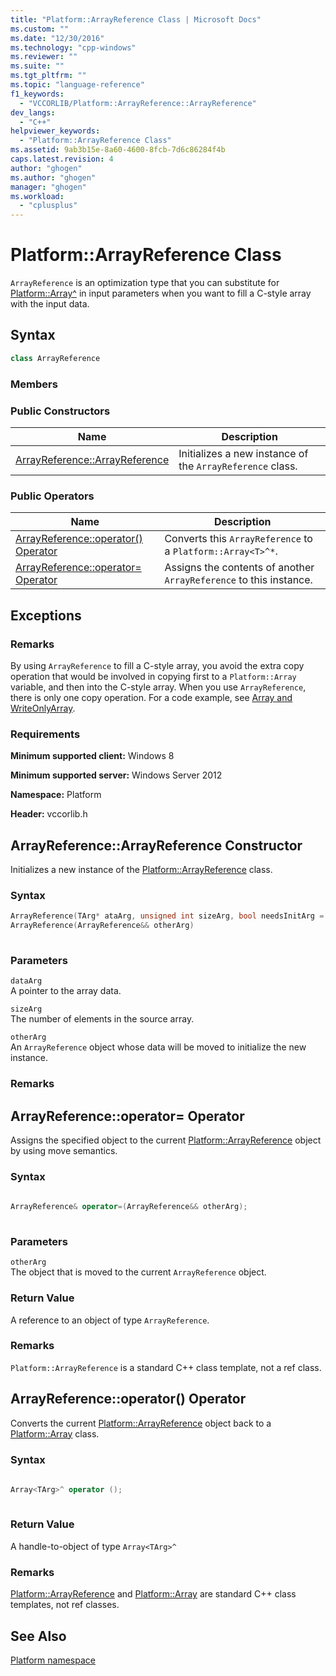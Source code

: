 ```yaml
---
title: "Platform::ArrayReference Class | Microsoft Docs"
ms.custom: ""
ms.date: "12/30/2016"
ms.technology: "cpp-windows"
ms.reviewer: ""
ms.suite: ""
ms.tgt_pltfrm: ""
ms.topic: "language-reference"
f1_keywords: 
  - "VCCORLIB/Platform::ArrayReference::ArrayReference"
dev_langs: 
  - "C++"
helpviewer_keywords: 
  - "Platform::ArrayReference Class"
ms.assetid: 9ab3b15e-8a60-4600-8fcb-7d6c86284f4b
caps.latest.revision: 4
author: "ghogen"
ms.author: "ghogen"
manager: "ghogen"
ms.workload: 
  - "cplusplus"
---
```

# Platform::ArrayReference Class
`ArrayReference` is an optimization type that you can substitute for [Platform::Array^](../cppcx/platform-array-class.md) in input parameters when you want to fill a C-style array with the input data.  
  
## Syntax  
  
```cpp  
class ArrayReference  
```
  
### Members  
  
### Public Constructors  
  
|Name|Description|  
|----------|-----------------|  
|[ArrayReference::ArrayReference](#ctor)|Initializes a new instance of the `ArrayReference` class.|  
  
### Public Operators  
  
|Name|Description|  
|----------|-----------------|  
|[ArrayReference::operator() Operator](#operator-call)|Converts this `ArrayReference` to a `Platform::Array<T>^*`.|  
|[ArrayReference::operator= Operator](#operator-assign)|Assigns the contents of another `ArrayReference` to this instance.|  
  
## Exceptions  
  
### Remarks  
 By using `ArrayReference` to fill a C-style array, you avoid the extra copy operation that would be involved in copying first to a `Platform::Array` variable, and then into the C-style array. When you use `ArrayReference`, there is only one copy operation. For a code example, see [Array and WriteOnlyArray](../cppcx/array-and-writeonlyarray-c-cx.md).  
  
### Requirements  
 **Minimum supported client:** Windows 8  
  
 **Minimum supported server:** Windows Server 2012  
  
 **Namespace:** Platform  
  
 **Header:** vccorlib.h  
  
## <a name="ctor"></a>  ArrayReference::ArrayReference Constructor
Initializes a new instance of the [Platform::ArrayReference](../cppcx/platform-arrayreference-class.md) class.  
  
### Syntax  
  
```cpp  
ArrayReference(TArg* ataArg, unsigned int sizeArg, bool needsInitArg = false);  
ArrayReference(ArrayReference&& otherArg)  
  
```  
  
### Parameters  
 `dataArg`  
 A pointer to the array data.  
  
 `sizeArg`  
 The number of elements in the source array.  
  
 `otherArg`  
 An `ArrayReference` object whose data will be moved to initialize the new instance.  
  
### Remarks  
  


## <a name="operator-assign"></a>  ArrayReference::operator= Operator
Assigns the specified object to the current [Platform::ArrayReference](../cppcx/platform-arrayreference-class.md) object by using move semantics.  
  
### Syntax  
  
```cpp  
  
ArrayReference& operator=(ArrayReference&& otherArg);  
  
```  
  
### Parameters  
 `otherArg`  
 The object that is moved to the current `ArrayReference` object.  
  
### Return Value  
 A reference to an object of type `ArrayReference`.  
  
### Remarks  
 `Platform::ArrayReference` is a standard C++ class template, not a ref class.  
  


## <a name="operator-call"></a>  ArrayReference::operator() Operator
Converts the current [Platform::ArrayReference](../cppcx/platform-arrayreference-class.md) object back to a [Platform::Array](../cppcx/platform-array-class.md) class.  
  
### Syntax  
  
```cpp  
  
Array<TArg>^ operator ();  
  
```  
  
### Return Value  
 A handle-to-object of type `Array<TArg>^`  
  
### Remarks  
 [Platform::ArrayReference](../cppcx/platform-arrayreference-class.md) and [Platform::Array](../cppcx/platform-array-class.md) are standard C++ class templates, not ref classes.  
  


  
  
## See Also  
 [Platform namespace](../cppcx/platform-namespace-c-cx.md)